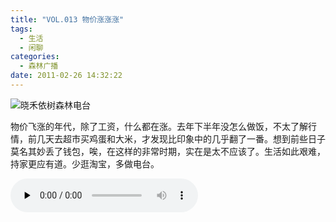 ```yaml
---
title: "VOL.013 物价涨涨涨"
tags:
  - 生活
  - 闲聊
categories:
  - 森林广播
date: 2011-02-26 14:32:22
---
```


![晓禾依树森林电台](../../../images/radiocover/radio_013.jpg) 

物价飞涨的年代，除了工资，什么都在涨。去年下半年没怎么做饭，不太了解行情，前几天去超市买鸡蛋和大米，才发现比印象中的几乎翻了一番。想到前些日子莫名其妙丢了钱包，唉，在这样的非常时期，实在是太不应该了。生活如此艰难，持家更应有道。少逛淘宝，多做电台。   

<audio id="audio" controls="" preload="none">
  <source id="mp3" src="http://www.coletree.com/radio/coletree_radio_013.mp3">
</audio>